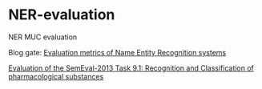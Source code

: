 # NER-evaluation
NER MUC evaluation

Blog gate: [Evaluation metrics of Name Entity Recognition systems](https://ychai.uk/notes/2018/11/21/NLP/NER/Evaluation-metrics-of-Name-Entity-Recognition-systems/#SemEval%E2%80%9813)

[Evaluation of the SemEval-2013 Task 9.1: Recognition and Classification of pharmacological substances](https://www.cs.york.ac.uk/semeval-2013/task9/data/uploads/semeval_2013-task-9_1-evaluation-metrics.pdf)
